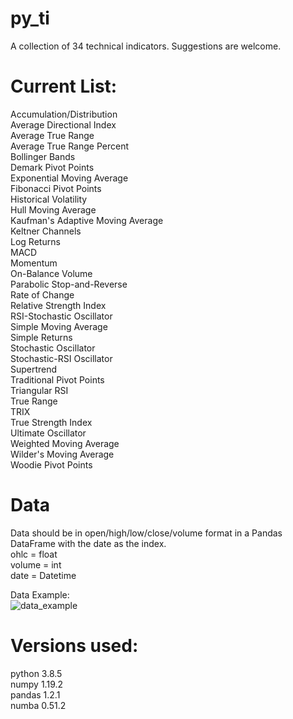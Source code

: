 # py_ti
A collection of 34 technical indicators. Suggestions are welcome.

# Current List:<br />
Accumulation/Distribution<br />
Average Directional Index<br />
Average True Range<br />
Average True Range Percent<br />
Bollinger Bands<br />
Demark Pivot Points<br />
Exponential Moving Average<br />
Fibonacci Pivot Points<br />
Historical Volatility<br />
Hull Moving Average<br />
Kaufman's Adaptive Moving Average<br />
Keltner Channels<br />
Log Returns<br />
MACD<br />
Momentum<br />
On-Balance Volume<br />
Parabolic Stop-and-Reverse<br />
Rate of Change<br />
Relative Strength Index<br />
RSI-Stochastic Oscillator<br />
Simple Moving Average<br />
Simple Returns<br />
Stochastic Oscillator<br />
Stochastic-RSI Oscillator<br />
Supertrend<br />
Traditional Pivot Points<br />
Triangular RSI<br />
True Range<br />
TRIX<br />
True Strength Index<br />
Ultimate Oscillator<br />
Weighted Moving Average<br />
Wilder's Moving Average<br />
Woodie Pivot Points<br />

# Data
Data should be in open/high/low/close/volume format in a Pandas DataFrame with the date as the index.<br />
ohlc = float<br />
volume = int<br />
date = Datetime<br />

Data Example:  
![data_example](https://user-images.githubusercontent.com/29778401/105869496-4b36a300-5fc5-11eb-8324-aaa0fc98f37d.png)

# Versions used:
python 3.8.5<br />
numpy 1.19.2<br />
pandas 1.2.1<br />
numba 0.51.2<br />
